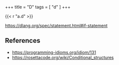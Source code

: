 +++
title = "D"
tags = [ "d" ]
+++

{{< r "a.d" >}}

<https://dlang.org/spec/statement.html#if-statement>

## References

- <https://programming-idioms.org/idiom/131>
- <https://rosettacode.org/wiki/Conditional_structures>
